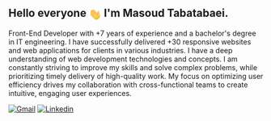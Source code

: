 ## Hello everyone <img src="./hand-wave.gif" width="25" style="vertical-align:middle;"> I'm Masoud Tabatabaei.

Front-End Developer with +7 years of experience and a bachelor's degree in IT engineering.
I have successfully delivered +30 responsive websites and web applications for clients in various industries. I have a deep understanding of web development technologies and concepts. I am constantly striving to improve my skills and solve complex problems, while prioritizing timely delivery of high-quality work. My focus on optimizing user efficiency drives my collaboration with cross-functional teams to create intuitive, engaging user experiences.


[![Gmail](https://img.shields.io/badge/Gmail-D14836?style=for-the-badge&logo=gmail&logoColor=white)](mailto:Masoudtabatabaei20@gmail.com)
[![Linkedin](https://img.shields.io/badge/LinkedIn-0077B5?style=for-the-badge&logo=linkedin&logoColor=white)](https://www.linkedin.com/in/masoud-tabatabaei-20/)
